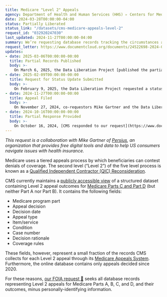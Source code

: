 ```yaml
---
title: Medicare "Level 2" Appeals
agency: Department of Health and Human Services (HHS) ▹ Centers for Medicare & Medicaid Services (CMS)
date: 2024-03-28T00:00:00-04:00
status: Partially Liberated
status_link: "/datasets/cms-medicare-appeals-level-2"
request_id: "032920247030"
last_updated: 2024-11-27T00:00:00-04:00
summary: We’re requesting database records tracking the circumstances and outcomes of patients' appeals of Medicare insurance decisions.
request_letter: https://www.documentcloud.org/documents/24522698-2024-03-28-cms-medicare-level-2-appeals-database-records-foia-request-gartnersinger-vine
updates:
- date: 2025-03-06T00:00:00-00:00
  title: Partial Records Published
  body: >-
    On March 6, 2025, the Data Liberation Project [published the partial records](https://www.data-liberation-project.org/datasets/cms-medicare-appeals-level-2/) received while the appeal for full release was ongoing.
- date: 2025-02-09T00:00:00-00:00
  title: Request for Status Update Submitted
  body: >-
    On February 9, 2025, the Data Liberation Project requested a status update for the appeal.
- date: 2024-11-27T00:00:00-00:00
  title: Appeal Filed
  body: >-
    On November 27, 2024, co-requestors Mike Gartner and the Data Liberation Project filed a [letter appealing the partial and full denials](https://www.documentcloud.org/documents/25551036-appeal-cms-medicare-part-a-and-part-b/) of the request, arguing that responsive records exist and were improperly withheld. 
- date: 2024-10-16T00:00:00-00:00
  title: Partial Response Provided
  body: >-
    On October 16, 2024, [CMS responded to our request](https://www.documentcloud.org/documents/25553479-cms-medicare-appeals-partial-release-letter/), providing four spreadsheets. The fields provided were more limited than what is in the publicly maintained data available for 2020 onwards. At the same time, CMS rejected in full the request for Part A and Part B appeal outcomes.
---
```


*This request is a collaboration with Mike Gartner of [Persius](https://github.com/TPAFS), an organization that provides free digital tools and data to help US consumers navigate issues with health insurance.*

Medicare uses a tiered appeals process by which beneficiaries can contest denials of coverage. The second level (“Level 2”) of the five level process is known as a [Qualified Independent Contractor (QIC) Reconsideration](https://www.medicare.gov/claims-appeals/file-an-appeal/appeals-level-2-qualified-independent-contractor-qic-reconsideration).

CMS currently maintains a [publicly accessible view](https://www.cms.gov/medicare/appeals-grievances/appeals-decision-search-part-c-d) of a structured dataset containing Level 2 appeal outcomes for [Medicare Parts C and Part D](https://www.medicare.gov/basics/get-started-with-medicare/medicare-basics/parts-of-medicare) (but neither Part A nor Part B). It contains the following fields:

- Medicare program part
- Appeal decision
- Decision date
- Appeal type
- Item/service
- Condition
- Case number
- Decision rationale
- Coverage rules

These fields, however, represent a small fraction of the records CMS collects for each Level 2 appeal through its [Medicare Appeals System](https://www.hhs.gov/sites/default/files/cms-medicare-appeals-system.pdf). Furthermore, the online database contains only appeals decided since 2020.

For these reasons, [our FOIA request 📄](https://www.documentcloud.org/documents/24522698-2024-03-28-cms-medicare-level-2-appeals-database-records-foia-request-gartnersinger-vine) seeks all database records representing Level 2 appeals for Medicare Parts A, B, C, and D, and their outcomes, minus personally-identifying information.
